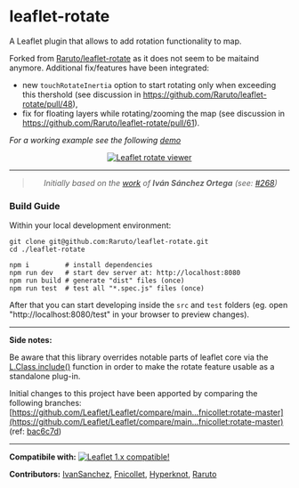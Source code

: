 # leaflet-rotate

A Leaflet plugin that allows to add rotation functionality to map.

Forked from [Raruto/leaflet-rotate](https://github.com/Raruto/leaflet-rotate) as it does not seem to be maitaind anymore. Additional fix/features have been integrated:
* new `touchRotateInertia` option to start rotating only when exceeding this thershold (see discussion in https://github.com/Raruto/leaflet-rotate/pull/48),
* fix for floating layers while rotating/zooming the map (see discussion in https://github.com/Raruto/leaflet-rotate/pull/61).

_For a working example see the following [demo](https://raruto.github.io/leaflet-rotate/examples/leaflet-rotate.html)_

<p align="center">
    <a href="https://raruto.github.io/leaflet-rotate/examples/leaflet-rotate.html"><img src="https://raruto.github.io/img/leaflet-rotate.png" alt="Leaflet rotate viewer" /></a>
</p>

---

<blockquote>
    <p align="center">
        <em>Initially based on the <a href="https://github.com/Leaflet/Leaflet/tree/rotate">work</a> of <strong>Iván Sánchez Ortega</strong> (see: <a href="https://github.com/Leaflet/Leaflet/issues/268">#268</a>)</em>
    </p>
</blockquote>

### Build Guide

Within your local development environment:

```shell
git clone git@github.com:Raruto/leaflet-rotate.git
cd ./leaflet-rotate

npm i         # install dependencies
npm run dev   # start dev server at: http://localhost:8080
npm run build # generate "dist" files (once)
npm run test  # test all "*.spec.js" files (once)
```

After that you can start developing inside the `src` and `test` folders (eg. open "http://localhost:8080/test" in your browser to preview changes).

---

**Side notes:**

Be aware that this library overrides notable parts of leaflet core via the [L.Class.include()](https://leafletjs.com/examples/extending/extending-1-classes.html) function in order to make the rotate feature usable as a standalone plug-in.

Initial changes to this project have been apported by comparing the following branches: [https://github.com/Leaflet/Leaflet/compare/main...fnicollet:rotate-master](https://github.com/Leaflet/Leaflet/compare/main...fnicollet:rotate-master) (ref: [bac6c7d](https://github.com/fnicollet/Leaflet/tree/4ab6342f74516e7087dcd2ae786c721f36addf9e))

---

**Compatibile with:**
[![Leaflet 1.x compatible!](https://img.shields.io/badge/Leaflet-1.9-1EB300.svg?style=flat)](http://leafletjs.com/reference.html)

**Contributors:** [IvanSanchez](https://github.com/IvanSanchez), [Fnicollet](https://github.com/fnicollet/Leaflet/tree/rotate-master), [Hyperknot](https://github.com/hyperknot), [Raruto](https://github.com/Raruto/leaflet-rotate)
